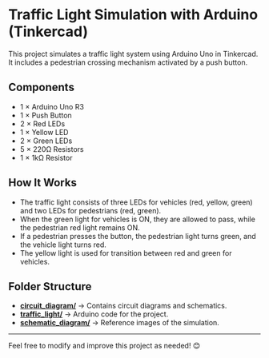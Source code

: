 # Traffic Light Simulation with Arduino (Tinkercad)

This project simulates a traffic light system using Arduino Uno in Tinkercad. It includes a pedestrian crossing mechanism activated by a push button.

## Components  
- 1 × Arduino Uno R3  
- 1 × Push Button  
- 2 × Red LEDs  
- 1 × Yellow LED  
- 2 × Green LEDs  
- 5 × 220Ω Resistors  
- 1 × 1kΩ Resistor  

## How It Works  
- The traffic light consists of three LEDs for vehicles (red, yellow, green) and two LEDs for pedestrians (red, green).  
- When the green light for vehicles is ON, they are allowed to pass, while the pedestrian red light remains ON.  
- If a pedestrian presses the button, the pedestrian light turns green, and the vehicle light turns red.  
- The yellow light is used for transition between red and green for vehicles.  

## Folder Structure  
- [**circuit_diagram/**](https://github.com/smnizza/tinkercad_project/circuit_diagram) → Contains circuit diagrams and schematics.
- [**traffic_light/**](https://github.com/smnizza/tinkercad_project/traffic_light) → Arduino code for the project.
- [**schematic_diagram/**](https://github.com/smnizza/tinkercad_project/schematic_diagram) → Reference images of the simulation.

---

Feel free to modify and improve this project as needed! 😊
